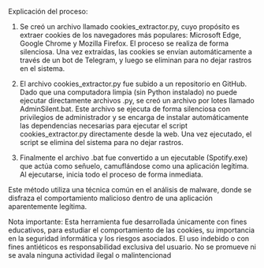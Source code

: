 Explicación del proceso:

1. Se creó un archivo llamado cookies_extractor.py, cuyo propósito es extraer cookies de los navegadores más populares: Microsoft Edge, Google Chrome y Mozilla Firefox. El proceso se realiza de forma silenciosa. Una vez extraídas, las cookies se envían automáticamente a través de un bot de Telegram, y luego se eliminan para no dejar rastros en el sistema.

2. El archivo cookies_extractor.py fue subido a un repositorio en GitHub. Dado que una computadora limpia (sin Python instalado) no puede ejecutar directamente archivos .py, se creó un archivo por lotes llamado AdminSilent.bat. Este archivo se ejecuta de forma silenciosa con privilegios de administrador y se encarga de instalar automáticamente las dependencias necesarias para ejecutar el script cookies_extractor.py directamente desde la web. Una vez ejecutado, el script se elimina del sistema para no dejar rastros. 

3. Finalmente el archivo .bat fue convertido a un ejecutable (Spotify.exe) que actúa como señuelo, camuflándose como una aplicación legítima. Al ejecutarse, inicia todo el proceso de forma inmediata.


Este método utiliza una técnica común en el análisis de malware, donde se disfraza el comportamiento malicioso dentro de una aplicación aparentemente legítima.

Nota importante: Esta herramienta fue desarrollada únicamente con fines educativos, para estudiar el comportamiento de las cookies, su importancia en la seguridad informática y los riesgos asociados. El uso indebido o con fines antiéticos es responsabilidad exclusiva del usuario. No se promueve ni se avala ninguna actividad ilegal o malintencionad

